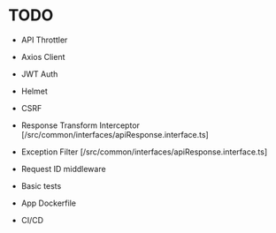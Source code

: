 # TODO

- API Throttler
- Axios Client
- JWT Auth
- Helmet
- CSRF

- Response Transform Interceptor [/src/common/interfaces/apiResponse.interface.ts]
- Exception Filter [/src/common/interfaces/apiResponse.interface.ts]

- Request ID middleware

- Basic tests

- App Dockerfile

- CI/CD
